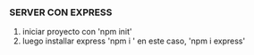 ### SERVER CON EXPRESS
1. iniciar proyecto con 'npm init'
2. luego installar express
	'npm i <modulo>' en este caso, 'npm i express'
 
